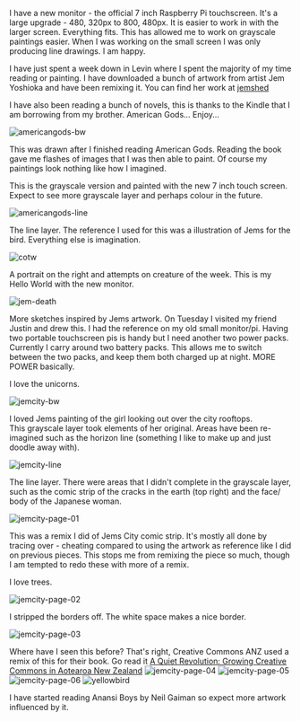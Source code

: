 I have a new monitor - the official 7 inch Raspberry Pi
touchscreen. It's a large upgrade - 480, 320px to 800, 480px. It is easier 
to work in with the larger screen. Everything fits. This has allowed me to 
work on grayscale paintings easier. When I was working on the small screen 
I was only producing line drawings. I am happy. 

I have just spent a week down in Levin where I spent the majority of my time
reading or painting. I have downloaded a bunch of artwork from artist Jem 
Yoshioka and have been remixing it. You can find her work at [jemshed](http://jemshed.com)

I have also been reading a bunch of novels, this is thanks to the Kindle that 
I am borrowing from my brother. American Gods... Enjoy...

![americangods-bw](/galleries/2016/02/25/americangods-bw.png)

This was drawn after I finished reading American Gods. Reading the book 
gave me flashes of images that I was then able to paint. Of course my 
paintings look nothing like how I imagined. 

This is the grayscale version and painted with the new 7 inch touch screen. 
Expect to see more grayscale layer and perhaps colour in the future.  

![americangods-line](/galleries/2016/02/25/americangods-line.png)

The line layer. The reference I used for this was a illustration of Jems 
for the bird. Everything else is imagination. 

![cotw](/galleries/2016/02/25/cotw.png)

A portrait on the right and attempts on creature of the week. This is my 
Hello World with the new monitor. 

![jem-death](/galleries/2016/02/25/jem-death.png)

More sketches inspired by Jems artwork. On Tuesday I visited my friend Justin
and  drew this. I had the reference on my old small monitor/pi. 
Having two portable touchscreen pis is handy but I need another two power packs. 
Currently I carry around two battery packs. This allows me to switch between
the two packs, and keep them both charged up at night. MORE POWER basically. 

I love the unicorns. 

![jemcity-bw](/galleries/2016/02/25/jemcity-bw.png)

I loved Jems painting of the girl looking out over the city rooftops.  
This grayscale layer took elements of her original. Areas 
have been re-imagined such as the horizon line (something I like to make up and
just doodle away with).  

![jemcity-line](/galleries/2016/02/25/jemcity-line.png)

The line layer. There were areas that I didn't complete in the grayscale layer,
such as the comic strip of the cracks in the earth (top right) and the face/
body of the Japanese woman. 

![jemcity-page-01](/galleries/2016/02/25/jemcity-page-01.png)

This was a remix I did of Jems City comic strip. It's mostly all done by 
tracing over - cheating compared to using the artwork as reference like I did
on previous pieces. This stops me from remixing the piece so much, though 
I am tempted to redo these with more of a remix. 

I love trees. 

![jemcity-page-02](/galleries/2016/02/25/jemcity-page-02.png)

I stripped the borders off. The white space makes a nice border. 

![jemcity-page-03](/galleries/2016/02/25/jemcity-page-03.png)

Where have I seen this before? That's right, Creative Commons ANZ used 
a remix of this for their  book. Go read it 
[A Quiet Revolution: Growing Creative Commons in Aotearoa New Zealand](http://creativecommons.org.nz/2015/12/our-book-about-cc-in-nz-is-now-ready-to-read/)
![jemcity-page-04](/galleries/2016/02/25/jemcity-page-04.png)
![jemcity-page-05](/galleries/2016/02/25/jemcity-page-05.png)
![jemcity-page-06](/galleries/2016/02/25/jemcity-page-06.png)
![yellowbird](/galleries/2016/02/25/yellowbird.png)

I have started reading Anansi Boys by Neil Gaiman so expect more artwork 
influenced by it. 
